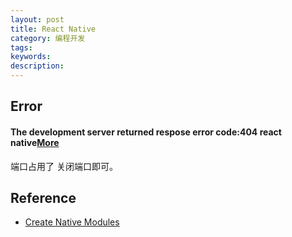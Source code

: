 ```yaml
---
layout: post
title: React Native
category: 编程开发
tags: 
keywords: 
description: 
---
```


## Error

#### The development server returned respose error code:404 react native[More](https://stackoverflow.com/questions/46773509/the-development-server-returned-respose-error-code404-react-native)

端口占用了 关闭端口即可。

## Reference

* [Create Native Modules](https://facebook.github.io/react-native/docs/native-modules-android)